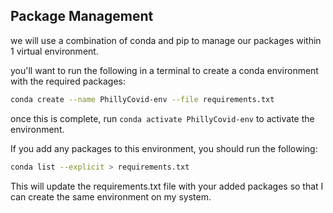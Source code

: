 ## Package Management
we will use a combination of conda and pip to manage our packages within 1 virtual environment. 

you'll want to run the following in a terminal to create a conda environment with the required packages: 

```bash
conda create --name PhillyCovid-env --file requirements.txt
```
once this is complete, run `conda activate PhillyCovid-env` to activate the environment. 

If you add any packages to this environment, you should run the following: 

```bash
conda list --explicit > requirements.txt
```
This will update the requirements.txt file with your added packages so that I can create the same environment on my system. 
